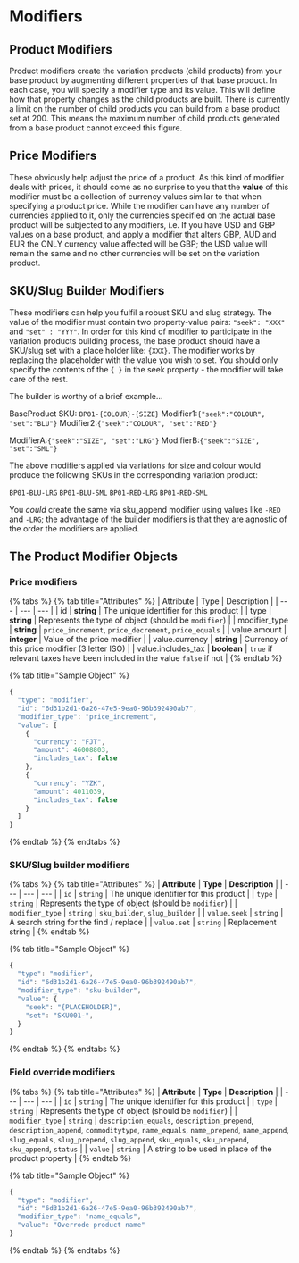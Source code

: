 # Modifiers

## Product Modifiers

Product modifiers create the variation products \(child products\) from your base product by augmenting different properties of that base product. In each case, you will specify a modifier type and its value. This will define how that property changes as the child products are built. There is currently a limit on the number of child products you can build from a base product set at 200. This means the maximum number of child products generated from a base product cannot exceed this figure.

## Price Modifiers

These obviously help adjust the price of a product. As this kind of modifier deals with prices, it should come as no surprise to you that the **value** of this modifier must be a collection of currency values similar to that when specifying a product price. While the modifier can have any number of currencies applied to it, only the currencies specified on the actual base product will be subjected to any modifiers, i.e. If you have USD and GBP values on a base product, and apply a modifier that alters GBP, AUD and EUR the ONLY currency value affected will be GBP; the USD value will remain the same and no other currencies will be set on the variation product.

## SKU/Slug Builder Modifiers

These modifiers can help you fulfil a robust SKU and slug strategy. The value of the modifier must contain two property-value pairs: `"seek": "XXX"` and `"set" : "YYY"`. In order for this kind of modifier to participate in the variation products building process, the base product should have a SKU/slug set with a place holder like: `{XXX}`. The modifier works by replacing the placeholder with the value you wish to set. You should only specify the contents of the `{ }` in the seek property - the modifier will take care of the rest.

The builder is worthy of a brief example...

BaseProduct SKU: `BP01-{COLOUR}-{SIZE}` Modifier1:`{"seek":"COLOUR", "set":"BLU"}` Modifier2:`{"seek":"COLOUR", "set":"RED"}`

ModifierA:`{"seek":"SIZE", "set":"LRG"}` ModifierB:`{"seek":"SIZE", "set":"SML"}`

The above modifiers applied via variations for size and colour would produce the following SKUs in the corresponding variation product:

`BP01-BLU-LRG` `BP01-BLU-SML` `BP01-RED-LRG` `BP01-RED-SML`

You _could_ create the same via sku\_append modifier using values like `-RED` and `-LRG`; the advantage of the builder modifiers is that they are agnostic of the order the modifiers are applied.

## The Product Modifier Objects

### Price modifiers

{% tabs %}
{% tab title="Attributes" %}
| Attribute | Type | Description |
| --- | --- | --- |
| id | **string** | The unique identifier for this product |
| type | **string** | Represents the type of object \(should be `modifier`\) |
| modifier\_type | **string** | `price_increment`, `price_decrement`, `price_equals` |
| value.amount | **integer** | Value of the price modifier |
| value.currency | **string** | Currency of this price modifier \(3 letter ISO\) |
| value.includes\_tax | **boolean** | `true` if relevant taxes have been included in the value `false` if not |
{% endtab %}

{% tab title="Sample Object" %}
```javascript
{
  "type": "modifier",
  "id": "6d31b2d1-6a26-47e5-9ea0-96b392490ab7",
  "modifier_type": "price_increment",
  "value": [
    {
      "currency": "FJT",
      "amount": 46008803,
      "includes_tax": false
    },
    {
      "currency": "YZK",
      "amount": 4011039,
      "includes_tax": false
    }
  ]
}
```
{% endtab %}
{% endtabs %}

### SKU/Slug builder modifiers

{% tabs %}
{% tab title="Attributes" %}
| **Attribute** | **Type** | **Description** |
| --- | --- | --- |
| `id` | `string` | The unique identifier for this product |
| `type` | `string` | Represents the type of object \(should be `modifier`\) |
| `modifier_type` | `string` | `sku_builder`, `slug_builder` |
| `value.seek` | `string` | A search string for the find / replace |
| `value.set` | `string` | Replacement string |
{% endtab %}

{% tab title="Sample Object" %}
```javascript
{
  "type": "modifier",
  "id": "6d31b2d1-6a26-47e5-9ea0-96b392490ab7",
  "modifier_type": "sku-builder",
  "value": {
    "seek": "{PLACEHOLDER}",
    "set": "SKU001-",
  }
}
```
{% endtab %}
{% endtabs %}

### Field override modifiers

{% tabs %}
{% tab title="Attributes" %}
| **Attribute** | **Type** | **Description** |
| --- | --- | --- |
| `id` | `string` | The unique identifier for this product |
| `type` | `string` | Represents the type of object \(should be `modifier`\) |
| `modifier_type` | `string` | `description_equals`, `description_prepend`, `description_append`, `commoditytype`, `name_equals`, `name_prepend`, `name_append`, `slug_equals`, `slug_prepend`, `slug_append`, `sku_equals`, `sku_prepend`, `sku_append`, `status` |
| `value` | `string` | A string to be used in place of the product property |
{% endtab %}

{% tab title="Sample Object" %}
```javascript
{
  "type": "modifier",
  "id": "6d31b2d1-6a26-47e5-9ea0-96b392490ab7",
  "modifier_type": "name_equals",
  "value": "Overrode product name"
}
```
{% endtab %}
{% endtabs %}

